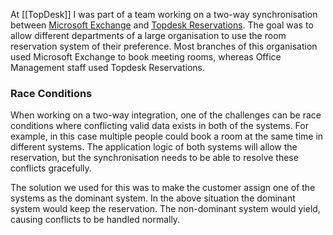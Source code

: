 At [[TopDesk]] I was part of a team working on a two-way synchronisation between [Microsoft Exchange](https://www.microsoft.com/en/microsoft-365/exchange/) and [Topdesk Reservations](https://www.topdesk.com/en/features/reservations-management/). The goal was to allow different departments of a large organisation to use the room reservation system of their preference. Most branches of this organisation used Microsoft Exchange to book meeting rooms, whereas Office Management staff used Topdesk Reservations.

### Race Conditions
When working on a two-way integration, one of the challenges can be race conditions where conflicting valid data exists in both of the systems. For example, in this case multiple people could book a room at the same time in different systems. The application logic of both systems will allow the reservation, but the synchronisation needs to be able to resolve these conflicts gracefully.

The solution we used for this was to make the customer assign one of the systems as the dominant system. In the above situation the dominant system would keep the reservation. The non-dominant system would yield, causing conflicts to be handled normally.


